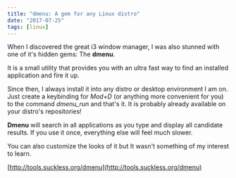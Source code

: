 ```yaml
---
title: "dmenu: A gem for any Linux distro"
date: "2017-07-25"
tags: [linux]
---
```


When I discovered the great i3 window manager, I was also stunned with one of it's hidden gems: The **dmenu**.

It is a small utility that provides you with an ultra fast way to find an installed application and fire it up.

Since then, I always install it into any distro or desktop environment I am on. Just create a keybinding for _Mod+D_ (or anything more convenient for you) to the command _dmenu\_run_ and that's it. It is probably already available on your distro's repositories!

**Dmenu** will search in all applications as you type and display all candidate results. If you use it once, everything else will feel much slower.

You can also customize the looks of it but It wasn't something of my interest to learn.

[http://tools.suckless.org/dmenu](http://tools.suckless.org/dmenu)

